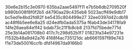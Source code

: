 30e6e2b15c3e0970
635ba2aae5497f11
e7b5b6db2709520f
b980b008f8f0f2b5
d4790aa29c435eb8
5023acff49e9db17
bc5ed1e4bd2fd82f
be5435c804499e27
32ee0397d42cdb18
ac48f6b5ee6e8a25
d24edfb0ada5375a
f6ab43de34178fa9
14fe26aea64e1f42
bdab73c21f1b8cb8
2137fd75bede771d
25e3b14a081708b0
417c7c298d52b1f7
01823fa34e97231e
f1532b48a9d42a76
4168f4ac735121dc
ab6661597f89e743
f1e73de50016ccfb
dfd14967da9166b0
